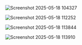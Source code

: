 
![Screenshot 2025-05-18 104327](https://github.com/user-attachments/assets/199fc404-054b-414f-8eca-61554af29968)

![Screenshot 2025-05-18 112252](https://github.com/user-attachments/assets/7f06438f-1227-42d3-9fa0-446b96f43c6e)

![Screenshot 2025-05-18 113844](https://github.com/user-attachments/assets/09b49988-6103-4fa1-a005-34e86a3e493b)

![Screenshot 2025-05-18 113910](https://github.com/user-attachments/assets/884875a7-b85e-430f-a564-ad4b5a8fdf72)
